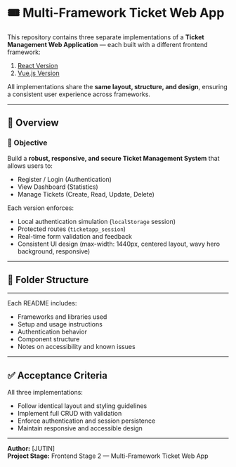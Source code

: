 # 🎟️ Multi-Framework Ticket Web App

This repository contains three separate implementations of a **Ticket Management Web Application** — each built with a different frontend framework:

1. [React Version](./ticket_app_react/README.md)
2. [Vue.js Version](./ticket_app_vue/README.md)

All implementations share the **same layout, structure, and design**, ensuring a consistent user experience across frameworks.

---

## 🚀 Overview

### 🎯 Objective
Build a **robust, responsive, and secure Ticket Management System** that allows users to:
- Register / Login (Authentication)
- View Dashboard (Statistics)
- Manage Tickets (Create, Read, Update, Delete)

Each version enforces:
- Local authentication simulation (`localStorage` session)
- Protected routes (`ticketapp_session`)
- Real-time form validation and feedback
- Consistent UI design (max-width: 1440px, centered layout, wavy hero background, responsive)

---

## 🧭 Folder Structure

---



Each README includes:
- Frameworks and libraries used
- Setup and usage instructions
- Authentication behavior
- Component structure
- Notes on accessibility and known issues

---

## ✅ Acceptance Criteria
All three implementations:
- Follow identical layout and styling guidelines
- Implement full CRUD with validation
- Enforce authentication and session persistence
- Maintain responsive and accessible design

---

**Author:** [JUTIN]  
**Project Stage:** Frontend Stage 2 — Multi-Framework Ticket Web App

